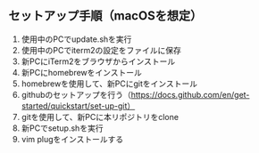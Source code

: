 ## セットアップ手順（macOSを想定）
1. 使用中のPCでupdate.shを実行
1. 使用中のPCでiterm2の設定をファイルに保存
1. 新PCにiTerm2をブラウザからインストール
1. 新PCにhomebrewをインストール
1. homebrewを使用して、新PCにgitをインストール
1. githubのセットアップを行う（https://docs.github.com/en/get-started/quickstart/set-up-git）
1. gitを使用して、新PCに本リポジトリをclone
1. 新PCでsetup.shを実行
1. vim plugをインストールする
